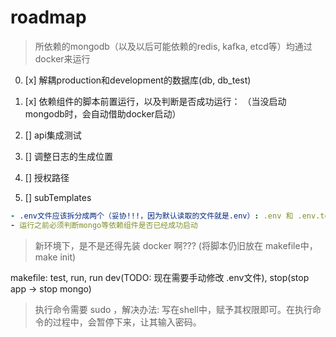 # roadmap

> 所依赖的mongodb（以及以后可能依赖的redis, kafka, etcd等）均通过docker来运行

0. [x] 解耦production和development的数据库(db, db_test)

1. [x] 依赖组件的脚本前置运行，以及判断是否成功运行： （当没启动mongodb时，会自动借助docker启动）

2. [] api集成测试

3. [] 调整日志的生成位置

4. [] 授权路径

5. [] subTemplates

>

```yaml title="理想的启动方式（目前只需要更改.env文件中的cargo_env: develeopment/production）"
- .env文件应该拆分成两个（妥协!!!，因为默认读取的文件就是.env）: .env 和 .env.test （运行的端口和数据库名字有区别，前者用于可以在production模式下运行的同时，继续开发测试；后者用于区分测试数据和正式数据）
- 运行之前必须判断mongo等依赖组件是否已经成功启动
```

> 新环境下，是不是还得先装 docker 啊??? (将脚本仍旧放在 makefile中， make init)

makefile: test, run, run dev(TODO: 现在需要手动修改 .env文件), stop(stop app -> stop mongo)

> 执行命令需要 sudo ，解决办法: 写在shell中，赋予其权限即可。在执行命令的过程中，会暂停下来，让其输入密码。


